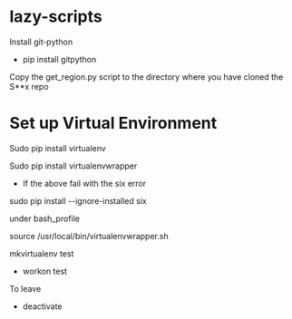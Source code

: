 # lazy-scripts

Install git-python

- pip install gitpython

Copy the get_region.py script to the directory where you have cloned the S**x repo

# Set up Virtual Environment

Sudo pip install virtualenv

Sudo pip install virtualenvwrapper

- If the above fail with the six error

sudo pip install --ignore-installed six

under bash_profile

source /usr/local/bin/virtualenvwrapper.sh

mkvirtualenv test

- workon test

To leave

-  deactivate
